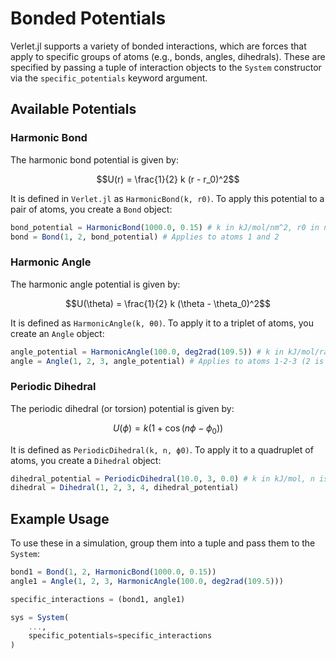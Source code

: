 # Bonded Potentials

Verlet.jl supports a variety of bonded interactions, which are forces that apply to specific groups of atoms (e.g., bonds, angles, dihedrals). These are specified by passing a tuple of interaction objects to the `System` constructor via the `specific_potentials` keyword argument.

## Available Potentials

### Harmonic Bond

The harmonic bond potential is given by:

```math
U(r) = \frac{1}{2} k (r - r_0)^2
```

It is defined in `Verlet.jl` as `HarmonicBond(k, r0)`. To apply this potential to a pair of atoms, you create a `Bond` object:

```julia
bond_potential = HarmonicBond(1000.0, 0.15) # k in kJ/mol/nm^2, r0 in nm
bond = Bond(1, 2, bond_potential) # Applies to atoms 1 and 2
```

### Harmonic Angle

The harmonic angle potential is given by:

```math
U(\theta) = \frac{1}{2} k (\theta - \theta_0)^2
```

It is defined as `HarmonicAngle(k, θ0)`. To apply it to a triplet of atoms, you create an `Angle` object:

```julia
angle_potential = HarmonicAngle(100.0, deg2rad(109.5)) # k in kJ/mol/rad^2, θ0 in radians
angle = Angle(1, 2, 3, angle_potential) # Applies to atoms 1-2-3 (2 is central)
```

### Periodic Dihedral

The periodic dihedral (or torsion) potential is given by:

```math
U(\phi) = k (1 + \cos(n\phi - \phi_0))
```

It is defined as `PeriodicDihedral(k, n, ϕ0)`. To apply it to a quadruplet of atoms, you create a `Dihedral` object:

```julia
dihedral_potential = PeriodicDihedral(10.0, 3, 0.0) # k in kJ/mol, n is integer, ϕ0 in radians
dihedral = Dihedral(1, 2, 3, 4, dihedral_potential)
```

## Example Usage

To use these in a simulation, group them into a tuple and pass them to the `System`:

```julia
bond1 = Bond(1, 2, HarmonicBond(1000.0, 0.15))
angle1 = Angle(1, 2, 3, HarmonicAngle(100.0, deg2rad(109.5)))

specific_interactions = (bond1, angle1)

sys = System(
    ...,
    specific_potentials=specific_interactions
)
```
